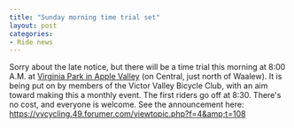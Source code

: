 ```yaml
---
title: "Sunday morning time trial set"
layout: post
categories:
- Ride news
---
```


Sorry about the late notice, but there will be a time trial this morning at 8:00 A.M. at [Virginia Park in Apple Valley](https://www.google.com/maps?hl=en&safe=off&client=safari&ie=UTF8&q=Apple+Valley,+ca,+virginia+park&fb=1&gl=us&hq=Apple+Valley,+ca,+virginia+park&hnear=Apple+Valley,+ca,+virginia+park&cid=0,0,394579127947843462&t=h&z=16&iwloc=A) (on Central, just north of Waalew). It is being put on by members of the Victor Valley Bicycle Club, with an aim toward making this a monthly event. The first riders go off at 8:30. There's no cost, and everyone is welcome. See the announcement here: https://vvcycling.49.forumer.com/viewtopic.php?f=4&amp;t=108
